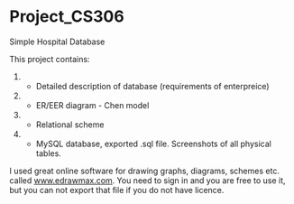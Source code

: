 # Project_CS306
Simple Hospital Database

This project contains:
 1. - Detailed description of database (requirements of enterpreice)
 2. - ER/EER diagram - Chen model
 3. - Relational scheme
 4. - MySQL database, exported .sql file. Screenshots of all physical tables.

I used great online software for drawing graphs, diagrams, schemes etc. called www.edrawmax.com. You need to sign in and you are free to use it, but you can not export that file if you do not have licence.
